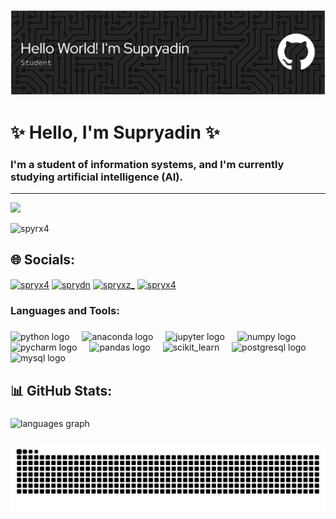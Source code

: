 ![Supryadin](img/github-header-banner.png)

# ✨ Hello, I'm Supryadin ✨

### I'm a student of information systems, and I'm currently studying artificial intelligence (AI).</h3>

---

[![](https://visitcount.itsvg.in/api?id=Spyrx4&icon=0&color=0)](https://visitcount.itsvg.in)

<p align="left"> <img src="https://komarev.com/ghpvc/?username=spyrx4&label=Profile%20views&color=0e75b6&style=flat" alt="spyrx4" /> </p>

## 🌐 Socials:

<p align="left">
<a href="https://linkedin.com/in/spryx4" target="blank"><img align="center" src="https://raw.githubusercontent.com/rahuldkjain/github-profile-readme-generator/master/src/images/icons/Social/linked-in-alt.svg" alt="spryx4" height="30" width="40" /></a>
<a href="https://fb.com/sprydn" target="blank"><img align="center" src="https://raw.githubusercontent.com/rahuldkjain/github-profile-readme-generator/master/src/images/icons/Social/facebook.svg" alt="sprydn" height="30" width="40" /></a>
<a href="https://instagram.com/spryxz_" target="blank"><img align="center" src="https://raw.githubusercontent.com/rahuldkjain/github-profile-readme-generator/master/src/images/icons/Social/instagram.svg" alt="spryxz_" height="30" width="40" /></a>
<a href="https://www.youtube.com/@Spryx4" target="blank"><img align="center" src="https://raw.githubusercontent.com/rahuldkjain/github-profile-readme-generator/master/src/images/icons/Social/youtube.svg" alt="spryx4" height="30" width="40" /></a>
</p>

<h3 align="left">Languages and Tools:</h3>

###

<div align="left">
  <img src="https://cdn.jsdelivr.net/gh/devicons/devicon/icons/python/python-original.svg" height="40" alt="python logo"  />
  <img width="12" />
  <img src="https://cdn.jsdelivr.net/gh/devicons/devicon/icons/anaconda/anaconda-original.svg" height="40" alt="anaconda logo"  />
  <img width="12" />
  <img src="https://cdn.jsdelivr.net/gh/devicons/devicon/icons/jupyter/jupyter-original.svg" height="40" alt="jupyter logo"  />
  <img width="12" />
  <img src="https://cdn.jsdelivr.net/gh/devicons/devicon/icons/numpy/numpy-original.svg" height="40" alt="numpy logo"  />
  <img width="12" />
  <img src="https://cdn.jsdelivr.net/gh/devicons/devicon/icons/pycharm/pycharm-original.svg" height="40" alt="pycharm logo"  />
  <img width="12" />
  <img src="https://cdn.jsdelivr.net/gh/devicons/devicon/icons/pandas/pandas-original.svg" height="40" alt="pandas logo"  />
  <img width="12" />
  <img src="https://upload.wikimedia.org/wikipedia/commons/0/05/Scikit_learn_logo_small.svg" alt="scikit_learn" width="40" height="40"/>
  <img width="12" />
  <img src="https://cdn.jsdelivr.net/gh/devicons/devicon/icons/postgresql/postgresql-original.svg" height="40" alt="postgresql logo"  />
  <img width="12" />
  <img src="https://cdn.jsdelivr.net/gh/devicons/devicon/icons/mysql/mysql-original.svg" height="40" alt="mysql logo"  />
</div>

## 📊 GitHub Stats:

###

<div align="left">
  <img src="https://github-readme-stats.vercel.app/api/top-langs?username=Spyrx4&locale=en&hide_title=false&layout=compact&card_width=320&langs_count=6&theme=dracula&hide_border=false&order=2" height="150" alt="languages graph"  />
</div>

###

<img src="https://raw.githubusercontent.com/Spyrx4/Spyrx4/output/snake.svg" alt="Snake animation" />

###

